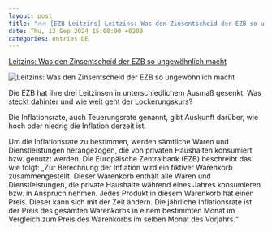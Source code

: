```yaml
---
layout: post
title: "🔥🔥 [EZB Leitzins] Leitzins: Was den Zinsentscheid der EZB so ungewöhnlich macht"
date: Thu, 12 Sep 2024 15:00:00 +0200
categories: entries DE
---
```

[Leitzins: Was den Zinsentscheid der EZB so ungewöhnlich macht](https://www.wiwo.de/politik/konjunktur/leitzins-was-den-zinsentscheid-der-ezb-so-ungewoehnlich-macht/29987934.html)

![Leitzins: Was den Zinsentscheid der EZB so ungewöhnlich macht](https://www.wiwo.de/images/100-pro-imago-life-2-479188312-highres/29987544/2-format11240.jpg)

Die EZB hat ihre drei Leitzinsen in unterschiedlichem Ausmaß gesenkt. Was steckt dahinter und wie weit geht der Lockerungskurs?

Die Inflationsrate, auch Teuerungsrate genannt, gibt Auskunft darüber, wie hoch oder niedrig die Inflation derzeit ist.

Um die Inflationsrate zu bestimmen, werden sämtliche Waren und Dienstleistungen herangezogen, die von privaten Haushalten konsumiert bzw. genutzt werden. Die Europäische Zentralbank (EZB) beschreibt das wie folgt: „Zur Berechnung der Inflation wird ein fiktiver Warenkorb zusammengestellt. Dieser Warenkorb enthält alle Waren und Dienstleistungen, die private Haushalte während eines Jahres konsumieren bzw. in Anspruch nehmen. Jedes Produkt in diesem Warenkorb hat einen Preis. Dieser kann sich mit der Zeit ändern. Die jährliche Inflationsrate ist der Preis des gesamten Warenkorbs in einem bestimmten Monat im Vergleich zum Preis des Warenkorbs im selben Monat des Vorjahrs.“


